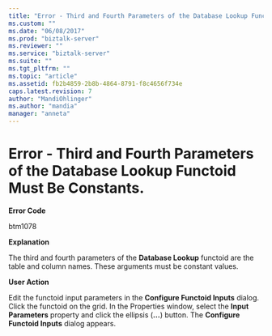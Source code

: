 ```yaml
---
title: "Error - Third and Fourth Parameters of the Database Lookup Functoid Must Be Constants. | Microsoft Docs"
ms.custom: ""
ms.date: "06/08/2017"
ms.prod: "biztalk-server"
ms.reviewer: ""
ms.service: "biztalk-server"
ms.suite: ""
ms.tgt_pltfrm: ""
ms.topic: "article"
ms.assetid: fb2b4859-2b8b-4864-8791-f8c4656f734e
caps.latest.revision: 7
author: "MandiOhlinger"
ms.author: "mandia"
manager: "anneta"
---
```

# Error - Third and Fourth Parameters of the Database Lookup Functoid Must Be Constants.
**Error Code**  
  
 btm1078  
  
 **Explanation**  
  
 The third and fourth parameters of the **Database Lookup** functoid are the table and column names. These arguments must be constant values.  
  
 **User Action**  
  
 Edit the functoid input parameters in the **Configure Functoid Inputs** dialog. Click the functoid on the grid. In the Properties window, select the **Input Parameters** property and click the ellipsis (**…**) button. The **Configure Functoid Inputs** dialog appears.